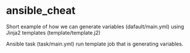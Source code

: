 # ansible_cheat

Short example of how we can generate variables (dafault/main.yml) using Jinja2 templates (template/template.j2)

Ansible task (task/main.yml) run template job that is generating variables. 
